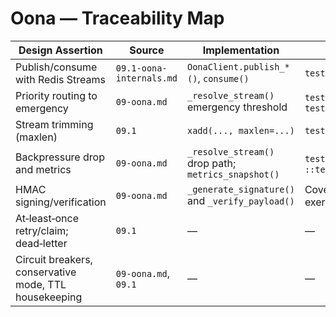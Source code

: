 # Oona — Traceability Map

| Design Assertion | Source | Implementation | Tests |
| --- | --- | --- | --- |
| Publish/consume with Redis Streams | `09.1-oona-internals.md` | `OonaClient.publish_*()`, `consume()` | `tests/oona/test_messaging.py::test_oona_publish_and_consume` |
| Priority routing to emergency | `09-oona.md` | `_resolve_stream()` emergency threshold | `tests/oona/test_messaging.py::test_oona_emergency_threshold`, `tests/oona/test_messaging_integration.py` |
| Stream trimming (maxlen) | `09.1` | `xadd(..., maxlen=...)` | `tests/oona/test_messaging.py::test_oona_max_stream_length_trims` |
| Backpressure drop and metrics | `09-oona.md` | `_resolve_stream()` drop path; `metrics_snapshot()` | `tests/oona/test_messaging.py::test_oona_backpressure_drop_threshold`, `::test_oona_backpressure_reroute_and_metrics` |
| HMAC signing/verification | `09-oona.md` | `_generate_signature()` and `_verify_payload()` | Covered implicitly; tested via presence of messages (set secret to exercise) |
| At‑least‑once retry/claim; dead‑letter | `09.1` | — | — |
| Circuit breakers, conservative mode, TTL housekeeping | `09-oona.md`, `09.1` | — | — |

